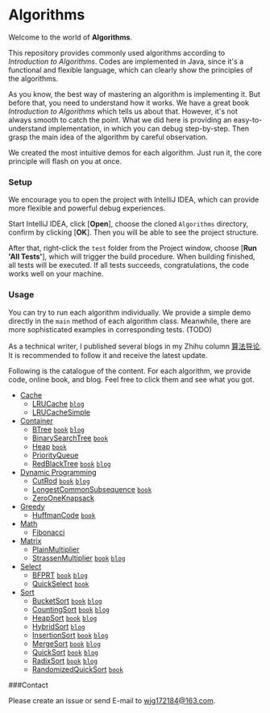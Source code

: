 # Algorithms

Welcome to the world of **Algorithms**.

This repository provides commonly used algorithms according to *Introduction to Algorithms*.
Codes are implemented in Java, since it's a functional and flexible language, which can clearly
show the principles of the algorithms.

As you know, the best way of mastering an algorithm is implementing it.
But before that, you need to understand how it works.
We have a great book *Introduction to Algorithms* which tells us about that.
However, it's not always smooth to catch the point.
What we did here is providing an easy-to-understand implementation, in which you can debug step-by-step.
Then grasp the main idea of the algorithm by careful observation.

We created the most intuitive demos for each algorithm.
Just run it, the core principle will flash on you at once.

### Setup

We encourage you to open the project with IntelliJ IDEA, which can provide more flexible and powerful debug experiences.

Start IntelliJ IDEA, click [**Open**], choose the cloned `Algorithms` directory,
confirm by clicking [**OK**]. Then you will be able to see the project structure.

After that, right-click the `test` folder from the Project window, choose [**Run 'All Tests'**], which will trigger the
build procedure. When building finished, all tests will be executed.
If all tests succeeds, congratulations, the code works well on your machine.

### Usage
You can try to run each algorithm individually.
We provide a simple demo directly in the `main` method of each algorithm class.
Meanwhile, there are more sophisticated examples in corresponding tests. (TODO)

As a technical writer, I published several blogs in my Zhihu column [算法导论](https://www.zhihu.com/column/introduction-to-algorithms).
It is recommended to follow it and receive the latest update.

Following is the catalogue of the content.
For each algorithm, we provide code, online book, and blog. Feel free to click them and see what you got.

+ [Cache](https://github.com/jingedawang/Algorithms/tree/master/src/cache)
    + [LRUCache](https://github.com/jingedawang/Algorithms/blob/master/src/cache/LRUCache.java)
      [`blog`](https://www.jianshu.com/p/b1ab4a170c3c)
    + [LRUCacheSimple](https://github.com/jingedawang/Algorithms/blob/master/src/cache/LRUCacheSimple.java)
+ [Container](https://github.com/jingedawang/Algorithms/tree/master/src/container)
    + [BTree](https://github.com/jingedawang/Algorithms/blob/master/src/container/BTree.java)
      [`book`](https://edutechlearners.com/download/Introduction_to_algorithms-3rd%20Edition.pdf#page=505)
      [`blog`](https://zhuanlan.zhihu.com/p/342999669)
    + [BinarySearchTree](https://github.com/jingedawang/Algorithms/blob/master/src/container/BinarySearchTree.java)
      [`book`](https://edutechlearners.com/download/Introduction_to_algorithms-3rd%20Edition.pdf#page=307)
    + [Heap](https://github.com/jingedawang/Algorithms/blob/master/src/container/Heap.java)
      [`book`](https://edutechlearners.com/download/Introduction_to_algorithms-3rd%20Edition.pdf#page=172)
    + [PriorityQueue](https://github.com/jingedawang/Algorithms/blob/master/src/container/PriorityQueue.java)
    + [RedBlackTree](https://github.com/jingedawang/Algorithms/blob/master/src/container/RedBlackTree.java)
      [`book`](https://edutechlearners.com/download/Introduction_to_algorithms-3rd%20Edition.pdf#page=329)
      [`blog`](https://zhuanlan.zhihu.com/p/335016486)
+ [Dynamic Programming](https://github.com/jingedawang/Algorithms/tree/master/src/dp)
    + [CutRod](https://github.com/jingedawang/Algorithms/blob/master/src/dp/CutRod.java)
      [`book`](https://edutechlearners.com/download/Introduction_to_algorithms-3rd%20Edition.pdf#page=381)
      [`blog`](https://zhuanlan.zhihu.com/p/337544873)
    + [LongestCommonSubsequence](https://github.com/jingedawang/Algorithms/blob/master/src/dp/LongestCommonSubsequence.java)
      [`book`](https://edutechlearners.com/download/Introduction_to_algorithms-3rd%20Edition.pdf#page=411)
    + [ZeroOneKnapsack](https://github.com/jingedawang/Algorithms/blob/master/src/dp/ZeroOneKnapsack.java)
+ [Greedy](https://github.com/jingedawang/Algorithms/tree/master/src/greedy)
    + [HuffmanCode](https://github.com/jingedawang/Algorithms/blob/master/src/greedy/HuffmanCode.java)
      [`book`](https://edutechlearners.com/download/Introduction_to_algorithms-3rd%20Edition.pdf#page=449)
+ [Math](https://github.com/jingedawang/Algorithms/tree/master/src/math)
    + [Fibonacci](https://github.com/jingedawang/Algorithms/blob/master/src/math/Fibonacci.java)
+ [Matrix](https://github.com/jingedawang/Algorithms/tree/master/src/matrix)
    + [PlainMultiplier](https://github.com/jingedawang/Algorithms/blob/master/src/matrix/PlainMultiplier.java)
    + [StrassenMultiplier](https://github.com/jingedawang/Algorithms/blob/master/src/matrix/StrassenMultiplier.java)
      [`book`](https://edutechlearners.com/download/Introduction_to_algorithms-3rd%20Edition.pdf#page=96)
      [`blog`](https://zhuanlan.zhihu.com/p/268392799)
+ [Select](https://github.com/jingedawang/Algorithms/tree/master/src/select)
    + [BFPRT](https://github.com/jingedawang/Algorithms/blob/master/src/select/BFPRT.java)
      [`book`](https://edutechlearners.com/download/Introduction_to_algorithms-3rd%20Edition.pdf#page=241)
      [`blog`](https://zhuanlan.zhihu.com/p/291206708)
    + [QuickSelect](https://github.com/jingedawang/Algorithms/blob/master/src/select/QuickSelect.java)
      [`book`](https://edutechlearners.com/download/Introduction_to_algorithms-3rd%20Edition.pdf#page=236)
+ [Sort](https://github.com/jingedawang/Algorithms/tree/master/src/sort)
    + [BucketSort](https://github.com/jingedawang/Algorithms/blob/master/src/sort/BucketSort.java)
      [`book`](https://edutechlearners.com/download/Introduction_to_algorithms-3rd%20Edition.pdf#page=221)
      [`blog`](https://zhuanlan.zhihu.com/p/270158986)
    + [CountingSort](https://github.com/jingedawang/Algorithms/blob/master/src/sort/CountingSort.java)
      [`book`](https://edutechlearners.com/download/Introduction_to_algorithms-3rd%20Edition.pdf#page=215)
      [`blog`](https://zhuanlan.zhihu.com/p/270158986)
    + [HeapSort](https://github.com/jingedawang/Algorithms/blob/master/src/sort/HeapSort.java)
      [`book`](https://edutechlearners.com/download/Introduction_to_algorithms-3rd%20Edition.pdf#page=172)
      [`blog`](https://zhuanlan.zhihu.com/p/269427787)
    + [HybridSort](https://github.com/jingedawang/Algorithms/blob/master/src/sort/HybridSort.java)
      [`blog`](https://zhuanlan.zhihu.com/p/259208295)
    + [InsertionSort](https://github.com/jingedawang/Algorithms/blob/master/src/sort/InsertionSort.java)
      [`book`](https://edutechlearners.com/download/Introduction_to_algorithms-3rd%20Edition.pdf#page=37)
      [`blog`](https://zhuanlan.zhihu.com/p/258827607)
    + [MergeSort](https://github.com/jingedawang/Algorithms/blob/master/src/sort/MergeSort.java)
      [`book`](https://edutechlearners.com/download/Introduction_to_algorithms-3rd%20Edition.pdf#page=50)
      [`blog`](https://zhuanlan.zhihu.com/p/259208295)
    + [QuickSort](https://github.com/jingedawang/Algorithms/blob/master/src/sort/QuickSort.java)
      [`book`](https://edutechlearners.com/download/Introduction_to_algorithms-3rd%20Edition.pdf#page=191)
      [`blog`](https://zhuanlan.zhihu.com/p/269871839)
    + [RadixSort](https://github.com/jingedawang/Algorithms/blob/master/src/sort/RadixSort.java)
      [`book`](https://edutechlearners.com/download/Introduction_to_algorithms-3rd%20Edition.pdf#page=218)
      [`blog`](https://zhuanlan.zhihu.com/p/270158986)
    + [RandomizedQuickSort](https://github.com/jingedawang/Algorithms/blob/master/src/sort/RandomizedQuickSort.java)
      [`book`](https://edutechlearners.com/download/Introduction_to_algorithms-3rd%20Edition.pdf#page=200)

###Contact

Please create an issue or send E-mail to wjg172184@163.com.